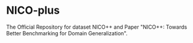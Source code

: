 # NICO-plus
The Official Repository for dataset  NICO++ and Paper "NICO++: Towards Better Benchmarking for Domain Generalization".
